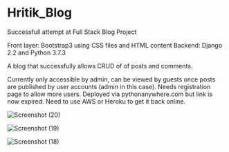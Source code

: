 # Hritik_Blog
Successfull attempt at Full Stack Blog Project

Front layer: Bootstrap3 using CSS files and HTML content
Backend: Django 2.2 and Python 3.7.3

A blog that successfully allows CRUD of of posts and comments. 

Currently only accessible by admin, can be viewed by guests once posts are published by user accounts (admin in this case). Needs registration page to allow more users. 
Deployed via pythonanywhere.com but link is now expired. 
Need to use AWS or Heroku to get it back online. 

![Screenshot (20)](https://user-images.githubusercontent.com/23093384/55371950-9a911280-54c5-11e9-9e9c-00975cab8b71.png)


![Screenshot (19)](https://user-images.githubusercontent.com/23093384/55371962-a41a7a80-54c5-11e9-9dfb-8ae2b63f0c31.png)


![Screenshot (18)](https://user-images.githubusercontent.com/23093384/55371978-aed50f80-54c5-11e9-999b-9f9e9663030c.png)

